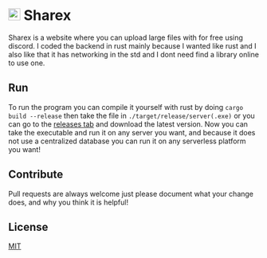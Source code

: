 # <img src="https://github.com/AMTitan/Sharex/raw/master/www/image/favicon/sharex.png" width="24px" alt="Logo"> Sharex
Sharex is a website where you can upload large files with for free using discord. I coded the backend in rust mainly because I wanted like rust and I also like that it has networking in the std and I dont need find a library online to use one.

## Run
To run the program you can compile it yourself with rust by doing `cargo build --release` then take the file in `./target/release/server(.exe)` or you can go to the [releases tab](https://github.com/AMTitan/Sharex/releases) and download the latest version. Now you can take the executable and run it on any server you want, and because it does not use a centralized database you can run it on any serverless platform you want!

## Contribute
Pull requests are always welcome just please document what your change does, and why you think it is helpful!

## License
[MIT](https://choosealicense.com/licenses/mit/)
